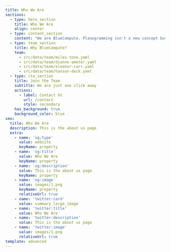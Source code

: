 ```yaml
---
title: Who We Are
sections:
  - type: hero_section
    title: Who We Are
    align: center
  - type: content_section
    content: "We are BlueCompute. Planogramming isn't a new concept but BlueCompute has made it look new with its innovative ideas of planogramming by redefining the way you structure your sales using planograms. Many retailers, suppliers, and manufacturers struggle in one way or the other with store-level execution of products to achieve adequate in-store visibility. Most of which can be resolved by strategic category management or shelf space planning, which BlueCompute helps you to do so.\n\n\r\nBlueCompute POG is an easy, powerful, and affordable web-based planogram builder. This planogram software is easy to learn and use. It provides optimum, store-specific planograms that will increase product visibility and thereby boost your sales.\n"
  - type: team_section
    title: Why BlueCompute?
    team:
      - src/data/team/miles-tone.yaml
      - src/data/team/dianne-ameter.yaml
      - src/data/team/eleanor-carr.yaml
      - src/data/team/hanson-deck.yaml
  - type: cta_section
    title: Join the Team
    subtitle: We are just one click away
    actions:
      - label: Contact Us
        url: /contact
        style: secondary
    has_background: true
    background_color: blue
seo:
  title: Who We Are
  description: This is the about us page
  extra:
    - name: 'og:type'
      value: website
      keyName: property
    - name: 'og:title'
      value: Who We Are
      keyName: property
    - name: 'og:description'
      value: This is the about us page
      keyName: property
    - name: 'og:image'
      value: images/1.png
      keyName: property
      relativeUrl: true
    - name: 'twitter:card'
      value: summary_large_image
    - name: 'twitter:title'
      value: Who We Are
    - name: 'twitter:description'
      value: This is the about us page
    - name: 'twitter:image'
      value: images/1.png
      relativeUrl: true
template: advanced
---
```


